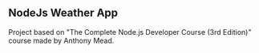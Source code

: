 ## NodeJs Weather App

Project based on "The Complete Node.js Developer Course (3rd Edition)" course made by Anthony Mead.
